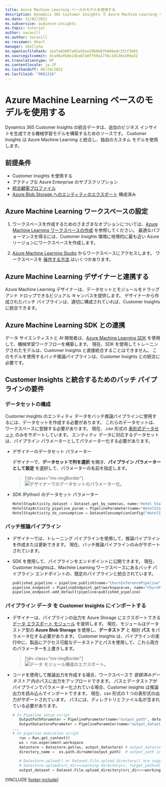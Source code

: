 ```yaml
---
title: Azure Machine Learning ベースのモデルを使用する
description: Dynamics 365 Customer Insights で Azure Machine Learning ベースのモデルを使用します。
ms.date: 12/02/2021
ms.subservice: audience-insights
ms.topic: tutorial
author: naravill
ms.author: naravill
ms.reviewer: mhart
manager: shellyha
ms.openlocfilehash: a1efad2887a02a92ee2960b07b066edc331f3665
ms.sourcegitcommit: dca46afb9e23ba87a0ff59a1776c1d139e209a32
ms.translationtype: HT
ms.contentlocale: ja-JP
ms.lasthandoff: 06/29/2022
ms.locfileid: "9081316"
---
```

# <a name="use-azure-machine-learning-based-models"></a>Azure Machine Learning ベースのモデルを使用する

Dynamics 365 Customer Insights の統合データは、追加のビジネス インサイトを生成できる機械学習モデルを構築するためのソースです。 Customer Insights は Azure Machine Learning と統合し、独自のカスタム モデルを使用します。

## <a name="prerequisites"></a>前提条件

- Customer Insights を使用する
- アクティブな Azure Enterprise のサブスクリプション
- [統合顧客プロファイル](data-unification.md)
- [Azure Blob Storage へのエンティティのエクスポート](export-azure-blob-storage.md) 構成済み

## <a name="set-up-azure-machine-learning-workspace"></a>Azure Machine Learning ワークスペースの設定

1. ワークスペースを作成するためのさまざまなオプションについては、[Azure Machine Learning ワークスペースの作成](/azure/machine-learning/concept-workspace#-create-a-workspace) を参照してください。 最適なパフォーマンスを得るには、Customer Insights 環境に地理的に最も近い Azure リージョンにワークスペースを作成します。

1. [Azure Machine Learning Studio](https://ml.azure.com/) からワークスペースにアクセスします。 ワークスペースを [操作する方法](/azure/machine-learning/concept-workspace#tools-for-workspace-interaction) はいくつかあります。

## <a name="work-with-azure-machine-learning-designer"></a>Azure Machine Learning デザイナーと連携する

Azure Machine Learning デザイナーは、データセットとモジュールをドラッグ アンド ドロップできるビジュアル キャンバスを提供します。 デザイナーから作成されたバッチ パイプラインは、適切に構成されていれば、Customer Insights に統合できます。 
   
## <a name="working-with-azure-machine-learning-sdk"></a>Azure Machine Learning SDK との連携

データ サイエンティストと AI 開発者は、[Azure Machine Learning SDK](/python/api/overview/azure/ml/?preserve-view=true&view=azure-ml-py) を使用して、機械学習ワークフローを構築します。 現在、SDK を使用してトレーニングされたモデルは、Customer Insights と直接統合することはできません。 このモデルを使用するバッチ推論パイプラインは、Customer Insights との統合に必要です。

## <a name="batch-pipeline-requirements-to-integrate-with-customer-insights"></a>Customer Insights と統合するためのバッチ パイプラインの要件

### <a name="dataset-configuration"></a>データセットの構成

Customer Insights のエンティティ データをバッチ推論パイプラインに使用するには、データセットを作成する必要があります。 これらのデータセットは、ワークスペースに登録する必要があります。 現在、.csv 形式の [表形式データセット](/azure/machine-learning/how-to-create-register-datasets#tabulardataset) のみをサポートしています。 エンティティ データに対応するデータセットは、パイプライン パラメーターとしてパラメーター化する必要があります。
   
* デザイナーのデータセット パラメーター
   
     デザイナーで、**データセットで列を選択** を開き、**パイプライン パラメーターとして設定** を選択して、パラメーターの名前を指定します。

     > [!div class="mx-imgBorder"]
     > ![デザイナーでのデータセットのパラメーター化。](media/intelligence-designer-dataset-parameters.png "デザイナーでのデータセットのパラメーター化")
   
* SDK (Python) のデータセット パラメーター
   
   ```python
   HotelStayActivity_dataset = Dataset.get_by_name(ws, name='Hotel Stay Activity Data')
   HotelStayActivity_pipeline_param = PipelineParameter(name="HotelStayActivity_pipeline_param", default_value=HotelStayActivity_dataset)
   HotelStayActivity_ds_consumption = DatasetConsumptionConfig("HotelStayActivity_dataset", HotelStayActivity_pipeline_param)
   ```

### <a name="batch-inference-pipeline"></a>バッチ推論パイプライン
  
* デザイナーでは、トレーニング パイプラインを使用して、推論パイプラインを作成または更新できます。 現在、バッチ推論パイプラインのみがサポートされています。

* SDK を使用して、パイプラインをエンドポイントに公開できます。 現在、Customer Insightsは、Machine Learning ワークスペースにあるバッチ パイプライン エンドポイントの、既定のパイプラインと統合されています。
   
   ```python
   published_pipeline = pipeline.publish(name="ChurnInferencePipeline", description="Published Churn Inference pipeline")
   pipeline_endpoint = PipelineEndpoint.get(workspace=ws, name="ChurnPipelineEndpoint") 
   pipeline_endpoint.add_default(pipeline=published_pipeline)
   ```

### <a name="import-pipeline-data-into-customer-insights"></a>パイプライン データ を Customer Insights にインポートする

* デザイナーは、パイプラインの出力を Azure Storage にエクスポートできる [データ エクスポート モジュール](/azure/machine-learning/algorithm-module-reference/export-data) を提供します。 現在、モジュールはデータストア型の **Azure Blob Storage** を使用し、**データストア** と 相対 **パス** をパラメータ化する必要があります。 Customer Insights は、パイプラインの実行中に、製品にアクセス可能なデータストアとパスを使用して、これら両方のパラメーターを上書きします。
   > [!div class="mx-imgBorder"]
   > ![データ モジュール構成のエクスポート。](media/intelligence-designer-importdata.png "データ モジュール構成のエクスポート")
   
* コードを使用して推論出力を作成する場合、ワークスペースで *登録済みデータストア* 内のパスに出力をアップロードできます。 パスとデータストアがパイプラインでパラメーター化されている場合、Customer insights は推論出力を読み込んでインポートできます。 現在、csv 形式の 1 つの表形式の出力がサポートされています。 パスには、ディレクトリとファイル名が含まれている必要があります。

   ```python
   # In Pipeline setup script
      OutputPathParameter = PipelineParameter(name="output_path", default_value="HotelChurnOutput/HotelChurnOutput.csv")
      OutputDatastoreParameter = PipelineParameter(name="output_datastore", default_value="workspaceblobstore")
   ...
   # In pipeline execution script
      run = Run.get_context()
      ws = run.experiment.workspace
      datastore = Datastore.get(ws, output_datastore) # output_datastore is parameterized
      directory_name =  os.path.dirname(output_path)  # output_path is parameterized.
      
      # Datastore.upload() or Dataset.File.upload_directory() are supported methods to uplaod the data
      # datastore.upload(src_dir=<<working directory>>, target_path=directory_name, overwrite=False, show_progress=True)
      output_dataset = Dataset.File.upload_directory(src_dir=<<working directory>>, target = (datastore, directory_name)) # Remove trailing "/" from directory_name
   ```


[!INCLUDE [footer-include](includes/footer-banner.md)]